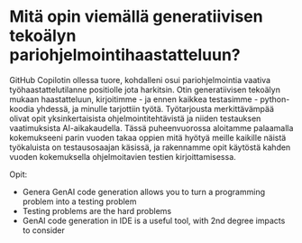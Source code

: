 # Mitä opin viemällä generatiivisen tekoälyn pariohjelmointihaastatteluun?

GitHub Copilotin ollessa tuore, kohdalleni osui pariohjelmointia vaativa työhaastattelutilanne positiolle jota harkitsin. Otin generatiivisen tekoälyn mukaan haastatteluun, kirjoitimme - ja ennen kaikkea testasimme - python-koodia yhdessä, ja minulle tarjottiin työtä. Työtarjousta merkittävämpää olivat opit yksinkertaisista ohjelmointitehtävistä ja niiden testauksen vaatimuksista AI-aikakaudella. Tässä puheenvuorossa aloitamme palaamalla kokemukseeni parin vuoden takaa oppien mitä hyötyä meille kaikille näistä työkaluista on testausosaajan käsissä, ja rakennamme opit käytöstä kahden vuoden kokemuksella ohjelmoitavien testien kirjoittamisessa. 


Opit:
* Genera
GenAI code generation allows you to turn a programming problem into a testing problem
* Testing problems are the hard problems
* GenAI code generation in IDE is a useful tool, with 2nd degree impacts to consider